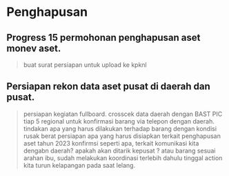 # Penghapusan

## Progress 15 permohonan penghapusan aset monev aset. 
> buat surat persiapan untuk upload ke kpknl

## Persiapan rekon data aset pusat di daerah dan pusat. 
> persiapan kegiatan fullboard.
> crosscek data daerah dengan BAST
> PIC tiap 5 regional untuk konfirmasi barang via telepon dengan daerah. 
> tindakan apa yang harus dilakukan terhadap barang dengan kondisi rusak berat
> persiapan apa yang harus disiapkan terkait penghapusan aset tahun 2023
> konfirmsi seperti apa, terkait komunikasi kita dengabn daerah?
> apakah akan ditarik kepusat ? atau barang sesuai arahan ibu, sudah melakukan koordinasi terlebih dahulu tinggal action kita turun kelapangan pada saat lelang.
> 

